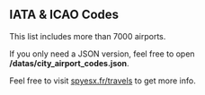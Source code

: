 ## IATA & ICAO Codes ##

This list includes more than 7000 airports.

If you only need a JSON version, feel free to open **/datas/city_airport_codes.json**.

Feel free to visit [spyesx.fr/travels](http://spyesx.fr/travels) to get more info.

